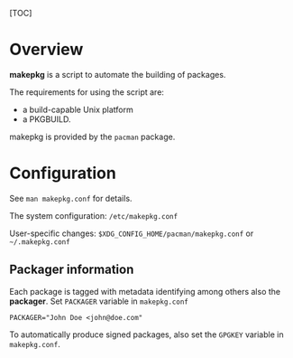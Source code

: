[TOC]

# Overview
**makepkg** is a script to automate the building of packages.

The requirements for using the script are:
- a build-capable Unix platform
- a PKGBUILD.

makepkg is provided by the `pacman` package.

# Configuration
See `man makepkg.conf` for details.

The system configuration: `/etc/makepkg.conf`

User-specific changes: `$XDG_CONFIG_HOME/pacman/makepkg.conf` or `~/.makepkg.conf`

## Packager information
Each package is tagged with metadata identifying among others also the **packager**. Set `PACKAGER` variable in `makepkg.conf`

	PACKAGER="John Doe <john@doe.com"

To automatically produce signed packages, also set the `GPGKEY` variable in `makepkg.conf`.

